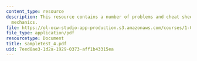 ```yaml
---
content_type: resource
description: This resource contains a number of problems and cheat sheets on fluid
  mechanics.
file: https://ol-ocw-studio-app-production.s3.amazonaws.com/courses/1-060-engineering-mechanics-ii-spring-2006/7eed8ae31d2a19290373aff1b43315ea_sampletest_4.pdf
file_type: application/pdf
resourcetype: Document
title: sampletest_4.pdf
uid: 7eed8ae3-1d2a-1929-0373-aff1b43315ea
---
```

